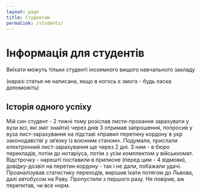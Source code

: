 ```yaml
---
layout: page
title: Студентам
permalink: /students/
---
```


# Інформація для студентів

Виїхати можуть тільки студенті іноземного вищого навчального закладу


(наразі статья не написана, якщо в когось є змога - будь ласка допоможіть)


## Історія одного успіху

Мій син студент - 2 тижні тому розіслав листи-прохання зарахувати у вузи всі, які зміг знайти) через днів 3 отримав запрошення, попросив у вуза лист-зарахування на підставі «правил перетину кордону в укр  законодавстві у зв‘язку із воєнним станом». Подумали, прислали електронний лист-зарахування ще через 2 дні. З ним - в бюро перекладів, потім до нотаріуса, потім з усім комплектом у військкомат. Відстрочку - нарешті поставили в приписне (перед цим - 4 відмови), довідку-дозвіл на перетин кордону - так і не дали, побажали удачі. Проаналізував статистику переходів, вирішив їхати потягом до Львова, далі автобусом на Раву. Пропустили з першого разу. Не повірив, аж перепитав, чи все норм.

